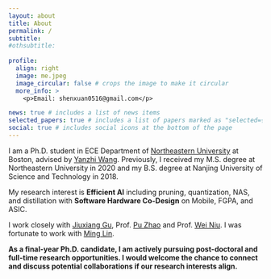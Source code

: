 ```yaml
---
layout: about
title: About
permalink: /
subtitle: 
#othsubtitle:
  
profile:
  align: right
  image: me.jpeg
  image_circular: false # crops the image to make it circular
  more_info: >
    <p>Email: shenxuan0516@gmail.com</p>

news: true # includes a list of news items
selected_papers: true # includes a list of papers marked as "selected={true}"
social: true # includes social icons at the bottom of the page
---
```


I am a Ph.D. student in ECE Department of [Northeastern University](https://www.northeastern.edu/) at Boston, advised by [Yanzhi Wang](https://scholar.google.com/citations?user=a7akgIEAAAAJ&hl=en). Previously, I received my M.S. degree at Northeastern University in 2020 and my B.S. degree at Nanjing University of Science and Technology in 2018.

My research interest is **Efficient AI** including pruning, quantization, NAS, and distillation with **Software Hardware Co-Design** on Mobile, FGPA, and ASIC.

I work closely with [Jiuxiang Gu](https://gujiuxiang.com/), Prof. [Pu Zhao](https://puzhao.info/) and Prof. [Wei Niu](https://www.niuwei.info/).
I was fortunate to work with [Ming Lin](https://minglin-home.github.io/).

**As a final-year Ph.D. candidate, I am actively pursuing post-doctoral and full-time research opportunities. I would welcome the chance to connect and discuss potential collaborations if our research interests align.**
